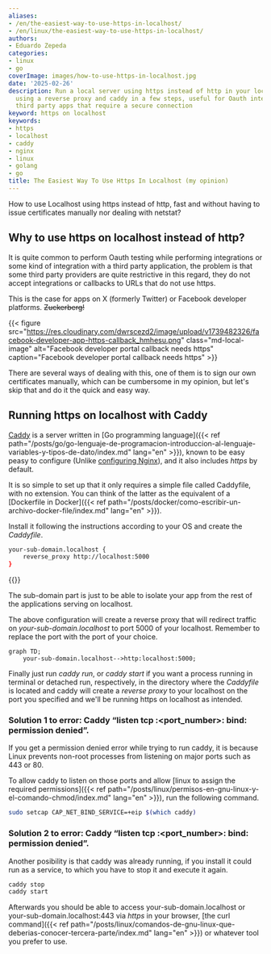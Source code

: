 ```yaml
---
aliases:
- /en/the-easiest-way-to-use-https-in-localhost/
- /en/linux/the-easiest-way-to-use-https-in-localhost/
authors:
- Eduardo Zepeda
categories:
- linux
- go
coverImage: images/how-to-use-https-in-localhost.jpg
date: '2025-02-26'
description: Run a local server using https instead of http in your localhost machine
  using a reverse proxy and caddy in a few steps, useful for Oauth integrations or
  third party apps that require a secure connection
keyword: https on localhost
keywords:
- https
- localhost
- caddy
- nginx
- linux
- golang
- go
title: The Easiest Way To Use Https In Localhost (my opinion)
---
```


How to use Localhost using https instead of http, fast and without having to issue certificates manually nor dealing with netstat?

## Why to use https on localhost instead of http?

It is quite common to perform Oauth testing while performing integrations or some kind of integration with a third party application, the problem is that some third party providers are quite restrictive in this regard, they do not accept integrations or callbacks to URLs that do not use https. 

This is the case for apps on X (formerly Twitter) or Facebook developer platforms. ~~Zuckerberg!~~

{{< figure src="https://res.cloudinary.com/dwrscezd2/image/upload/v1739482326/facebook-developer-app-https-callback_hmhesu.png" class="md-local-image" alt="Facebook developer portal callback needs https" caption="Facebook developer portal callback needs https" >}}

There are several ways of dealing with this, one of them is to sign our own certificates manually, which can be cumbersome in my opinion, but let's skip that and do it the quick and easy way.

## Running https on localhost with Caddy

[Caddy](https://github.com/caddyserver/caddy#?) is a server written in [Go programming language]({{< ref path="/posts/go/go-lenguaje-de-programacion-introduccion-al-lenguaje-variables-y-tipos-de-dato/index.md" lang="en" >}}), known to be easy peasy to configure (Unlike [configuring Nginx](/en/linux/nginx-keepalive-gzip-http2-better-performance-on-your-website/)), and it also includes *https* by default.

It is so simple to set up that it only requires a simple file called Caddyfile, with no extension. You can think of the latter as the equivalent of a [Dockerfile in Docker]({{< ref path="/posts/docker/como-escribir-un-archivo-docker-file/index.md" lang="en" >}}).

Install it following the instructions according to your OS and create the *Caddyfile*.

``` bash
your-sub-domain.localhost {
    reverse_proxy http://localhost:5000
}

```

{{<ad>}}


The sub-domain part is just to be able to isolate your app from the rest of the applications serving on localhost. 

The above configuration will create a reverse proxy that will redirect traffic on *your-sub-domain.localhost* to port 5000 of your localhost. Remember to replace the port with the port of your choice.

``` mermaid
graph TD;
    your-sub-domain.localhost-->http:localhost:5000;
```

Finally just run *caddy run*, or *caddy start* if you want a process running in terminal or detached run, respectively, in the directory where the *Caddyfile* is located and caddy will create a *reverse proxy* to your localhost on the port you specified and we'll be running https on localhost as intended.

### Solution 1 to error: Caddy “listen tcp :<port_number>: bind: permission denied”.

If you get a permission denied error while trying to run caddy, it is because Linux prevents non-root processes from listening on major ports such as 443 or 80.

To allow caddy to listen on those ports and allow [linux to assign the required permissions]({{< ref path="/posts/linux/permisos-en-gnu-linux-y-el-comando-chmod/index.md" lang="en" >}}), run the following command.


``` bash
sudo setcap CAP_NET_BIND_SERVICE=+eip $(which caddy)
```

### Solution 2 to error: Caddy “listen tcp :<port_number>: bind: permission denied”.

Another posibility is that caddy was already running, if you install it could run as a service, to which you have to stop it and execute it again.

``` bash
caddy stop
caddy start
```

Afterwards you should be able to access your-sub-domain.localhost or your-sub-domain.localhost:443 via *https* in your browser, [the curl command]({{< ref path="/posts/linux/comandos-de-gnu-linux-que-deberias-conocer-tercera-parte/index.md" lang="en" >}}) or whatever tool you prefer to use.